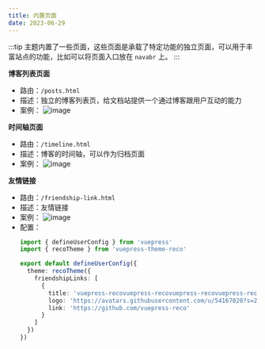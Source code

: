 ```yaml
---
title: 内置页面
date: 2023-06-29
---
```


:::tip
主题内置了一些页面，这些页面是承载了特定功能的独立页面，可以用于丰富站点的功能，比如可以将页面入口放在 `navabr` 上。
:::

**博客列表页面**

- 路由：`/posts.html`
- 描述：独立的博客列表页，给文档站提供一个通过博客跟用户互动的能力
- 案例：
  ![image](https://github.com/vuepress-reco/vuepress-theme-reco/assets/18067907/49feecbd-e41d-4991-a381-9cb05d611515)

**时间轴页面**

- 路由：`/timeline.html`
- 描述：博客的时间轴，可以作为归档页面
- 案例：
  ![image](https://github.com/vuepress-reco/vuepress-theme-reco/assets/18067907/95bcdd13-445b-4fae-aa3d-6d39d8d0ece7)

**友情链接**

- 路由：`/friendship-link.html`
- 描述：友情链接
- 案例：
  ![image](https://github.com/vuepress-reco/vuepress-theme-reco/assets/18067907/4a939b03-0f5e-4bb5-980c-8a2e6120a654)
- 配置：
  ```ts
  import { defineUserConfig } from 'vuepress'
  import { recoTheme } from 'vuepress-theme-reco'

  export default defineUserConfig({
    theme: recoTheme({
      friendshipLinks: [
        {
          title: 'vuepress-recovuepress-recovuepress-recovuepress-reco',
          logo: 'https://avatars.githubusercontent.com/u/54167020?s=200&v=4',
          link: 'https://github.com/vuepress-reco'
        }
      ]
    })
  })
  ```
